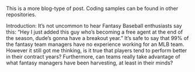 This is a more blog-type of post. Coding samples can be found in other repositories.

Introduction:
It’s not uncommon to hear Fantasy Baseball enthusiasts say this: “Hey I just added this guy who’s becoming a free agent at the end of the season, dude’s gonna have a breakout year.” It’s safe to say that 99% of the fantasy team managers have no experience working for an MLB team. However it still got me thinking, is it true that players tend to perform better in their contract years? Furthermore, can teams really take advantage of what fantasy managers have been harvesting, at least in their minds?

